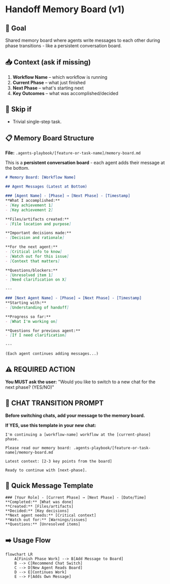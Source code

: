 # Handoff Memory Board (v1)

## 🎯 Goal
Shared memory board where agents write messages to each other during phase transitions - like a persistent conversation board.

## 📥 Context (ask if missing)
1. **Workflow Name** – which workflow is running
2. **Current Phase** – what just finished
3. **Next Phase** – what's starting next
4. **Key Outcomes** – what was accomplished/decided

## 🚦 Skip if
- Trivial single-step task.

## 📋 Memory Board Structure
**File:** `.agents-playbook/[feature-or-task-name]/memory-board.md`

This is a **persistent conversation board** - each agent adds their message at the bottom.

```markdown
# Memory Board: [Workflow Name]

## Agent Messages (Latest at Bottom)

### [Agent Name] - [Phase] → [Next Phase] - [Timestamp]
**What I accomplished:**
- [Key achievement 1]
- [Key achievement 2]

**Files/artifacts created:**
- [File location and purpose]

**Important decisions made:**
- [Decision and rationale]

**For the next agent:**
- [Critical info to know]
- [Watch out for this issue]
- [Context that matters]

**Questions/blockers:**
- [Unresolved item 1]
- [Need clarification on X]

---

### [Next Agent Name] - [Phase] → [Next Phase] - [Timestamp]
**Starting with:**
- [Understanding of handoff]

**Progress so far:**
- [What I'm working on]

**Questions for previous agent:**
- [If I need clarification]

---

(Each agent continues adding messages...)
```

## ⚠️ **REQUIRED ACTION**
**You MUST ask the user:** "Would you like to switch to a new chat for the next phase? (YES/NO)"

## 🔄 **CHAT TRANSITION PROMPT**

**Before switching chats, add your message to the memory board.**

**If YES, use this template in your new chat:**
```
I'm continuing a [workflow-name] workflow at the [current-phase] phase.

Please read our memory board: .agents-playbook/[feature-or-task-name]/memory-board.md

Latest context: [2-3 key points from the board]

Ready to continue with [next-phase].
```

## 📝 Quick Message Template

```
### [Your Role] - [Current Phase] → [Next Phase] - [Date/Time]
**Completed:** [What was done]
**Created:** [Files/artifacts] 
**Decided:** [Key decisions]
**Next agent needs:** [Critical context]
**Watch out for:** [Warnings/issues]
**Questions:** [Unresolved items]
```

## ➡️ Usage Flow
```mermaid
flowchart LR
    A[Finish Phase Work] --> B[Add Message to Board]
    B --> C[Recommend Chat Switch]
    C --> D[New Agent Reads Board]
    D --> E[Continues Work]
    E --> F[Adds Own Message]
``` 